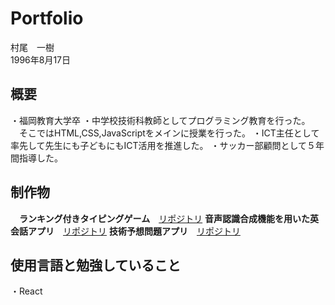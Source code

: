# Portfolio
村尾　一樹  
1996年8月17日

## 概要
・福岡教育大学卒
・中学校技術科教師としてプログラミング教育を行った。
　そこではHTML,CSS,JavaScriptをメインに授業を行った。
・ICT主任として率先して先生にも子どもにもICT活用を推進した。
・サッカー部顧問として５年間指導した。

## 制作物
　**ランキング付きタイピングゲーム**　[リポジトリ](https://github.com/0918nobita/psyche)
 **音声認識合成機能を用いた英会話アプリ**　[リポジトリ](https://github.com/0918nobita/psyche)
 **技術予想問題アプリ**　[リポジトリ](https://github.com/0918nobita/psyche)
 
## 使用言語と勉強していること
・React
